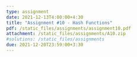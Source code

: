```yaml
---
type: assignment
date: 2021-12-13T4:00:00+4:30
title: "Assignment #10 - Hash Functions"
pdf: /static_files/assignments/assignment10.pdf
attachment: /static_files/assignments/A10.zip
#solutions: /static_files/assignments
due: 2021-12-20T23:59:00+3:30
---
```

